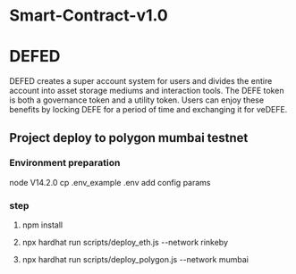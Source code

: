 # Smart-Contract-v1.0

# DEFED



DEFED creates a super account system for users and divides the entire account into asset storage mediums and interaction tools. The DEFE token is both a governance token and a utility token. Users can enjoy these benefits by locking DEFE for a period of time and exchanging it for veDEFE.

## Project deploy to polygon mumbai testnet
### Environment preparation
node V14.2.0
cp .env_example .env
add config params
### step
1. npm install 
2. npx hardhat run scripts/deploy_eth.js --network rinkeby

2. npx hardhat run scripts/deploy_polygon.js --network mumbai